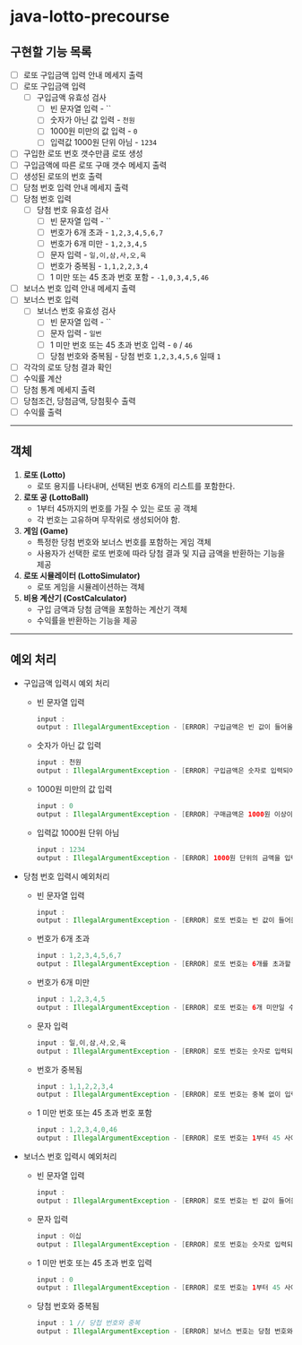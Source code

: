 # java-lotto-precourse
## 구현할 기능 목록

- [ ]  로또 구입금액 입력 안내 메세지 출력
- [ ]  로또 구입금액 입력
    - [ ]  구입금액 유효성 검사
        - [ ]  빈 문자열 입력 -  ``
        - [ ]  숫자가 아닌 값 입력 - `천원`
        - [ ]  1000원 미만의 값 입력 - `0`
        - [ ]  입력값 1000원 단위 아님 - `1234`
- [ ]  구입한 로또 번호 갯수만큼 로또 생성
- [ ]  구입금액에 따른 로또 구매 갯수 메세지 출력
- [ ]  생성된 로또의 번호 출력
- [ ]  당첨 번호 입력 안내 메세지 출력
- [ ]  당첨 번호 입력
    - [ ]  당첨 번호 유효성 검사
        - [ ]  빈 문자열 입력 -  ``
        - [ ]  번호가 6개 초과 - `1,2,3,4,5,6,7`
        - [ ]  번호가 6개 미만 - `1,2,3,4,5`
        - [ ]  문자 입력 - `일,이,삼,사,오,육`
        - [ ]  번호가 중복됨 - `1,1,2,2,3,4`
        - [ ]  1 미만 또는 45 초과 번호 포함 - `-1,0,3,4,5,46`
- [ ]  보너스 번호 입력 안내 메세지 출력
- [ ]  보너스 번호 입력
    - [ ]  보너스 번호 유효성 검사
        - [ ]  빈 문자열 입력 -  ``
        - [ ]  문자 입력 - `일번`
        - [ ]  1 미만 번호 또는 45 초과 번호 입력 - `0` / `46`
        - [ ]  당첨 번호와 중복됨 - 당첨 번호 `1,2,3,4,5,6`  일때 `1`
- [ ]  각각의 로또 당첨 결과 확인
- [ ]  수익률 계산
- [ ]  당첨 통계 메세지 출력
- [ ]  당첨조건, 당첨금액, 당첨횟수 출력
- [ ]  수익률 출력

---

## 객체

1. **로또 (Lotto)**
    - 로또 용지를 나타내며, 선택된 번호 6개의 리스트를 포함한다.
2. **로또 공 (LottoBall)**
    - 1부터 45까지의 번호를 가질 수 있는 로또 공 객체
    - 각 번호는 고유하며 무작위로 생성되어야 함.
3. **게임 (Game)**
    - 특정한 당첨 번호와 보너스 번호를 포함하는 게임 객체
    - 사용자가 선택한 로또 번호에 따라 당첨 결과 및 지급 금액을 반환하는 기능을 제공
4. **로또 시뮬레이터 (LottoSimulator)**
    - 로또 게임을 시뮬레이션하는 객체
5. **비용 계산기 (CostCalculator)**
    - 구입 금액과 당첨 금액을 포함하는 계산기 객체
    - 수익률을 반환하는 기능을 제공

---

## 예외 처리

- 구입금액 입력시 예외 처리
    - 빈 문자열 입력

        ```java
        input : 
        output : IllegalArgumentException - [ERROR] 구입금액은 빈 값이 들어올 수 없습니다.
        ```

    - 숫자가 아닌 값 입력

        ```java
        input : 천원
        output : IllegalArgumentException - [ERROR] 구입금액은 숫자로 입력되어야 합니다.
        ```

    - 1000원 미만의 값 입력

        ```java
        input : 0
        output : IllegalArgumentException - [ERROR] 구매금액은 1000원 이상이어야 합니다.
        ```

    - 입력값 1000원 단위 아님

        ```java
        input : 1234
        output : IllegalArgumentException - [ERROR] 1000원 단위의 금액을 입력해야 합니다.
        ```

- 당첨 번호 입력시 예외처리
    - 빈 문자열 입력

        ```java
        input : 
        output : IllegalArgumentException - [ERROR] 로또 번호는 빈 값이 들어올 수 없습니다.
        ```

    - 번호가 6개 초과

        ```java
        input : 1,2,3,4,5,6,7
        output : IllegalArgumentException - [ERROR] 로또 번호는 6개를 초과할 수 없습니다.
        ```

    - 번호가 6개 미만

        ```java
        input : 1,2,3,4,5
        output : IllegalArgumentException - [ERROR] 로또 번호는 6개 미만일 수 없습니다.
        ```

    - 문자 입력

        ```java
        input : 일,이,삼,사,오,육
        output : IllegalArgumentException - [ERROR] 로또 번호는 숫자로 입력되어야 합니다.
        ```

    - 번호가 중복됨

        ```java
        input : 1,1,2,2,3,4
        output : IllegalArgumentException - [ERROR] 로또 번호는 중복 없이 입력되어야 합니다.
        ```

    - 1 미만 번호 또는 45 초과 번호 포함

        ```java
        input : 1,2,3,4,0,46
        output : IllegalArgumentException - [ERROR] 로또 번호는 1부터 45 사이의 숫자여야 합니다.
        ```

- 보너스 번호 입력시 예외처리
    - 빈 문자열 입력

        ```java
        input : 
        output : IllegalArgumentException - [ERROR] 로또 번호는 빈 값이 들어올 수 없습니다.
        ```

    - 문자 입력

        ```java
        input : 이십
        output : IllegalArgumentException - [ERROR] 로또 번호는 숫자로 입력되어야 합니다.
        ```

    - 1 미만 번호 또는 45 초과 번호 입력

        ```java
        input : 0
        output : IllegalArgumentException - [ERROR] 로또 번호는 1부터 45 사이의 숫자여야 합니다.
        ```

    - 당첨 번호와 중복됨

        ```java
        input : 1 // 당첩 번호와 중복
        output : IllegalArgumentException - [ERROR] 보너스 번호는 당첨 번호와 중복 없이 입력되어야 합니다.
        ```